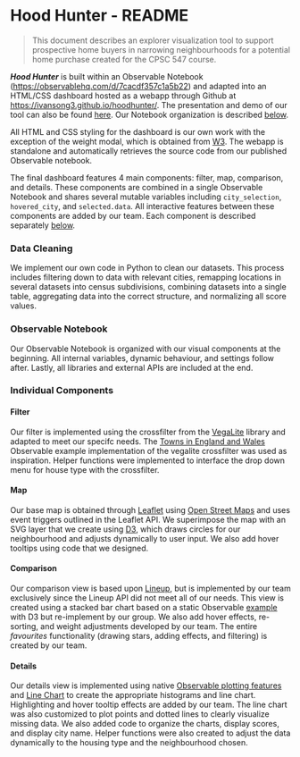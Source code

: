 # Hood Hunter - README

> This document describes an explorer visualization tool to support prospective home buyers in narrowing neighbourhoods for a potential home purchase created for the CPSC 547 course. 

***Hood Hunter*** is built within an Observable Notebook (https://observablehq.com/d/7cacdf357c1a5b22) and adapted into an HTML/CSS dashboard hosted as a webapp through Github at https://ivansong3.github.io/hoodhunter/. The presentation and demo of our tool can also be found [here](https://drive.google.com/file/d/1tq6FK1Pdcm-v3OAZDKlK5WjW9VRtaYl_/view?usp=sharing). Our Notebook organization is described [below](#observable-notebook).

All HTML and CSS styling for the dashboard is our own work with the exception of the weight modal, which is obtained from [W3](https://www.w3schools.com/w3css/w3css_modal.asp). The webapp is standalone and automatically retrieves the source code from our published Observable notebook. 

The final dashboard features 4 main components: filter, map, comparison, and details. These components are combined in a single Observable Notebook and shares several mutable variables including `city_selection`, `hovered_city`, and `selected.data`. All interactive features between these components are added by our team. Each component is described separately [below](#individual-components). 

### Data Cleaning

We implement our own code in Python to clean our datasets. This process includes filtering down to data with relevant cities, remapping locations in several datasets into census subdivisions, combining datasets into a single table, aggregating data into the correct structure, and normalizing all score values. 

### Observable Notebook

Our Observable Notebook is organized with our visual components at the beginning. All internal variables, dynamic behaviour, and settings follow after. Lastly, all libraries and external APIs are included at the end. 

### Individual Components

#### Filter

Our filter is implemented using the crossfilter from the [VegaLite](https://vega.github.io/vega-lite-api/) library and adapted to meet our specifc needs. The [Towns in England and Wales](https://observablehq.com/@rcatlord/towns) Observable example implementation of the vegalite crossfilter was used as inspiration. Helper functions were implemented to interface the drop down menu for house type with the crossfilter.

#### Map

Our base map is obtained through [Leaflet](https://leafletjs.com/) using [Open Street Maps](https://www.openstreetmap.org/copyright) and uses event triggers outlined in the Leaflet API. We superimpose the map with an SVG layer that we create using [D3](https://observablehq.com/@d3), which draws circles for our neighbourhood and adjusts dynamically to user input. We also add hover tooltips using code that we designed. 

#### Comparison

Our comparison view is based upon [Lineup](https://lineup.js.org/), but is implemented by our team exclusively since the Lineup API did not meet all of our needs. This view is created using a stacked bar chart based on a static Observable [example](https://observablehq.com/@d3/stacked-horizontal-bar-chart) with D3 but re-implement by our group. We also add hover effects, re-sorting, and weight adjustments developed by our team. The entire *favourites* functionality (drawing stars, adding effects, and filtering) is created by our team. 

#### Details

Our details view is implemented using native [Observable plotting features](https://observablehq.com/@observablehq/plot) and [Line Chart](https://observablehq.com/@d3/line-chart) to create the appropriate histograms and line chart. Highlighting and hover tooltip effects are added by our team. The line chart was also customized to plot points and dotted lines to clearly visualize missing data. We also added code to organize the charts, display scores, and display city name. Helper functions were also created to adjust the data dynamically to the housing type and the neighbourhood chosen. 

